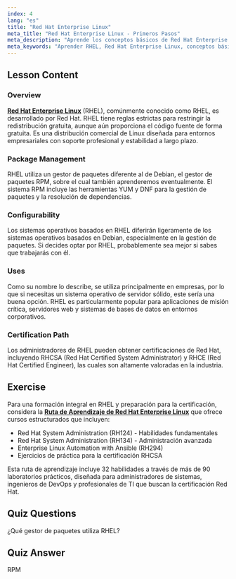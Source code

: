 ```yaml
---
index: 4
lang: "es"
title: "Red Hat Enterprise Linux"
meta_title: "Red Hat Enterprise Linux - Primeros Pasos"
meta_description: "Aprende los conceptos básicos de Red Hat Enterprise Linux (RHEL), su gestor de paquetes RPM y sus usos empresariales. Comprende las diferencias y beneficios clave de RHEL."
meta_keywords: "Aprender RHEL, Red Hat Enterprise Linux, conceptos básicos de RHEL, gestor de paquetes RPM, SO de servidor Linux, RHEL para principiantes, guía de RHEL"
---
```


## Lesson Content

### Overview

[**Red Hat Enterprise Linux**](https://www.redhat.com/en/technologies/linux-platforms/enterprise-linux) (RHEL), comúnmente conocido como RHEL, es desarrollado por Red Hat. RHEL tiene reglas estrictas para restringir la redistribución gratuita, aunque aún proporciona el código fuente de forma gratuita. Es una distribución comercial de Linux diseñada para entornos empresariales con soporte profesional y estabilidad a largo plazo.

### Package Management

RHEL utiliza un gestor de paquetes diferente al de Debian, el gestor de paquetes RPM, sobre el cual también aprenderemos eventualmente. El sistema RPM incluye las herramientas YUM y DNF para la gestión de paquetes y la resolución de dependencias.

### Configurability

Los sistemas operativos basados en RHEL diferirán ligeramente de los sistemas operativos basados en Debian, especialmente en la gestión de paquetes. Si decides optar por RHEL, probablemente sea mejor si sabes que trabajarás con él.

### Uses

Como su nombre lo describe, se utiliza principalmente en empresas, por lo que si necesitas un sistema operativo de servidor sólido, este sería una buena opción. RHEL es particularmente popular para aplicaciones de misión crítica, servidores web y sistemas de bases de datos en entornos corporativos.

### Certification Path

Los administradores de RHEL pueden obtener certificaciones de Red Hat, incluyendo RHCSA (Red Hat Certified System Administrator) y RHCE (Red Hat Certified Engineer), las cuales son altamente valoradas en la industria.

## Exercise

Para una formación integral en RHEL y preparación para la certificación, considera la **[Ruta de Aprendizaje de Red Hat Enterprise Linux](https://labex.io/skilltrees/rhel)** que ofrece cursos estructurados que incluyen:

- Red Hat System Administration (RH124) - Habilidades fundamentales
- Red Hat System Administration (RH134) - Administración avanzada
- Enterprise Linux Automation with Ansible (RH294)
- Ejercicios de práctica para la certificación RHCSA

Esta ruta de aprendizaje incluye 32 habilidades a través de más de 90 laboratorios prácticos, diseñada para administradores de sistemas, ingenieros de DevOps y profesionales de TI que buscan la certificación Red Hat.

## Quiz Questions

¿Qué gestor de paquetes utiliza RHEL?

## Quiz Answer

RPM
